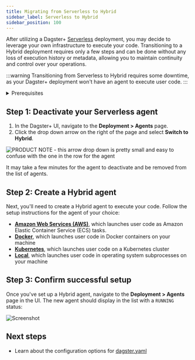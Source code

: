 ```yaml
---
title: Migrating from Serverless to Hybrid
sidebar_label: Serverless to Hybrid
sidebar_position: 100
---
```


After utilizing a Dagster+ [Serverless](/dagster-plus/deployment/serverless) deployment, you may decide to leverage your own infrastructure to execute your code. Transitioning to a Hybrid deployment requires only a few steps and can be done without any loss of execution history or metadata, allowing you to maintain continuity and control over your operations.

:::warning
Transitioning from Serverless to Hybrid requires some downtime, as your Dagster+ deployment won't have an agent to execute user code.
:::

<details>
  <summary>Prerequisites</summary>

To follow the steps in this guide, you'll need:

- **Organization Admin** permissions in your Dagster+ account

</details>

## Step 1: Deactivate your Serverless agent

1. In the Dagster+ UI, navigate to the **Deployment > Agents** page.
2. Click the drop down arrow on the right of the page and select **Switch to Hybrid**.

![PRODUCT NOTE - this arrow drop down is pretty small and easy to confuse with the one in the row for the agent](/img/placeholder.svg)

It may take a few minutes for the agent to deactivate and be removed from the list of agents.

## Step 2: Create a Hybrid agent

Next, you'll need to create a Hybrid agent to execute your code. Follow the setup instructions for the agent of your choice:

- **[Amazon Web Services (AWS)](/todo)**, which launches user code as Amazon Elastic Container Service (ECS) tasks.
- **[Docker](/dagster-plus/deployment/hybrid/agents/docker)**, which launches user code in Docker containers on your machine
- **[Kubernetes](/dagster-plus/deployment/hybrid/agents/kubernetes)**, which launches user code on a Kubernetes cluster
- **[Local](/dagster-plus/deployment/hybrid/agents/local)**, which launches user code in operating system subprocesses on your machine

## Step 3: Confirm successful setup

Once you've set up a Hybrid agent, navigate to the **Deployment > Agents** page in the UI. The new agent should display in the list with a `RUNNING` status:

![Screenshot](/img/placeholder.svg)

## Next steps

- Learn about the configuration options for [dagster.yaml](/todo)
